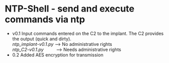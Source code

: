 # NTP-Shell - send and execute commands via ntp

- v0.1
  Input commands entered on the C2 to the implant. The C2 provides the output (quick and dirty).\
  *ntp_implant-v0.1.py* --> No administrative rights\
  *ntp_C2-v0.1.py* &nbsp; &nbsp; &nbsp; &nbsp;&nbsp;  --> Needs administrative rights
- 0.2
  Added AES encryption for transmission
